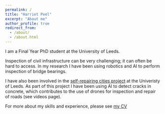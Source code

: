 ```yaml
---
permalink: /
title: "Harriet Peel"
excerpt: "About me"
author_profile: true
redirect_from: 
  - /about/
  - /about.html
---
```


I am a Final Year PhD student at the University of Leeds.

Inspection of civil infrastructure can be very challenging; it can often be hard to access.
In my research I have been using robotics and AI to perform inspection of bridge bearings. 

I have also been involved in the [self-repairing cities project](http://selfrepairingcities.com/) at the Univeristy of Leeds. As part of this project I have been using AI to detect cracks in concrete, which contributes to the use of drones for inspection and repair of roads (see videos page).

For more about my skills and experience, please see [my CV](https://pinpea.github.io/harrietpeel/cv/)

